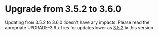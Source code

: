# Upgrade from 3.5.2 to 3.6.0

Updating from 3.5.2 to 3.6.0 doesn't have any impacts. Please read the apropriate UPGRADE-3.6.x files for updates lower as [3.5.2](UPGRADE-3.5.2.md) to this version.

